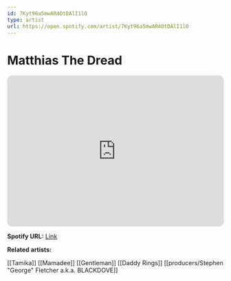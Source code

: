 ```yaml
---
id: 7Kyt96a5mwAR4OtDAlI1lO
type: artist
url: https://open.spotify.com/artist/7Kyt96a5mwAR4OtDAlI1lO
---
```

# Matthias The Dread

<iframe style="border-radius:12px" src="https://open.spotify.com/embed/artist/7Kyt96a5mwAR4OtDAlI1lO" width="100%" height="352" frameBorder="0" allowfullscreen="" allow="autoplay; clipboard-write; encrypted-media; fullscreen; picture-in-picture" loading="lazy"></iframe>

**Spotify URL:** [Link](https://open.spotify.com/artist/7Kyt96a5mwAR4OtDAlI1lO)

**Related artists:**

[[Tamika]]
[[Mamadee]]
[[Gentleman]]
[[Daddy Rings]]
[[producers/Stephen "George" Fletcher a.k.a. BLACKDOVE]]
